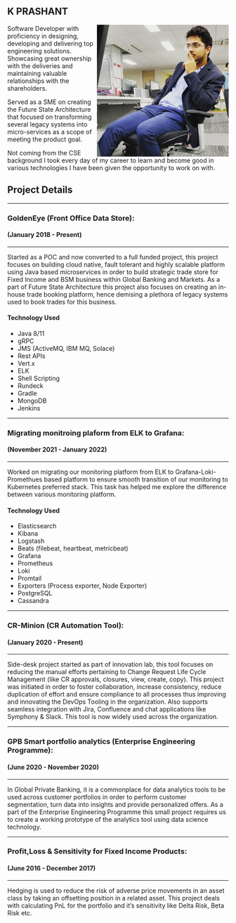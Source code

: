 ## K PRASHANT
<img src="images/IMG_20191022_155051_534.jpg" alt="My Image" height="300" width="300" align="right">

Software Developer with proficiency in designing, developing and delivering top engineering solutions. Showcasing great ownership with the deliveries and maintaining valuable relationships with the shareholders. 


Served as a SME on creating the Future State Architecture that focused on transforming several legacy systems into micro-services as a scope of meeting the product goal.


Not coming from the CSE background I took every day of my career to learn and become good in various technologies I have been given the opportunity to work on with.




## Project Details
---
### GoldenEye (Front Office Data Store):
#### (January 2018 - Present)
---
Started as a POC and now converted to a full funded project, this project focuses on building cloud native, fault tolerant and highly scalable platform using Java based microservices in order to build strategic trade store for Fixed Income and BSM business within Global Banking and Markets. As a part of Future State Architecture this project also focuses on creating an in-house trade booking platform, hence demising a plethora of legacy systems used to book trades for this business.

#### Technology Used
- Java 8/11
- gRPC
- JMS (ActiveMQ, IBM MQ, Solace)
- Rest APIs
- Vert.x
- ELK
- Shell Scripting
- Rundeck
- Gradle
- MongoDB
- Jenkins

---
### Migrating monitroing plaform from ELK to Grafana:
#### (November 2021 - January 2022)
---
Worked on migrating our monitoring platform from ELK to Grafana-Loki-Promethues based platform to ensure smooth transition of our monitoring to Kubernetes preferred stack. This task has helped me explore the difference between various monitoring platform.

#### Technology Used
- Elasticsearch
- Kibana
- Logstash
- Beats (filebeat, heartbeat, metricbeat)
- Grafana
- Prometheus
- Loki
- Promtail
- Exporters (Process exporter, Node Exporter)
- PostgreSQL
- Cassandra

---
### CR-Minion (CR Automation Tool):
#### (January  2020 - Present)
---
Side-desk project started as part of innovation lab, this tool focuses on reducing the manual efforts pertaining to Change Request Life Cycle Management (like CR approvals, closures, view, create, copy). This project was initiated in order to foster collaboration, increase consistency, reduce duplication of effort and ensure compliance to all processes thus improving and innovating the DevOps Tooling in the organization. Also supports seamless integration with Jira, Confluence and chat applications like Symphony & Slack. This tool is now widely used across the organization.

---
### GPB Smart portfolio analytics (Enterprise Engineering Programme):
#### (June 2020 - November 2020)
---
In Global Private Banking, it is a commonplace for data analytics tools to be used across customer portfolios in order to perform customer segmentation, turn data into insights and provide personalized offers. As a part of the Enterprise Engineering Programme this small project requires us to create a working prototype of the analytics tool using data science technology.

---
### Profit,Loss & Sensitivity for Fixed Income Products:
#### (June 2016 - December 2017)
---
Hedging is used to reduce the risk of adverse price movements in an asset class by taking an offsetting position in a related asset. This project deals with calculating PnL for the portfolio and it’s sensitivity like Delta Risk, Beta Risk etc.
